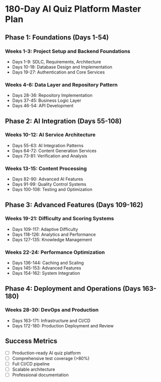 # 180-Day AI Quiz Platform Master Plan

## Phase 1: Foundations (Days 1-54)
### Weeks 1-3: Project Setup and Backend Foundations
- Days 1-9: SDLC, Requirements, Architecture
- Days 10-18: Database Design and Implementation  
- Days 19-27: Authentication and Core Services

### Weeks 4-6: Data Layer and Repository Pattern
- Days 28-36: Repository Implementation
- Days 37-45: Business Logic Layer
- Days 46-54: API Development

## Phase 2: AI Integration (Days 55-108)
### Weeks 10-12: AI Service Architecture
- Days 55-63: AI Integration Patterns
- Days 64-72: Content Generation Services
- Days 73-81: Verification and Analysis

### Weeks 13-15: Content Processing
- Days 82-90: Advanced AI Features
- Days 91-99: Quality Control Systems
- Days 100-108: Testing and Optimization

## Phase 3: Advanced Features (Days 109-162)
### Weeks 19-21: Difficulty and Scoring Systems
- Days 109-117: Adaptive Difficulty
- Days 118-126: Analytics and Performance
- Days 127-135: Knowledge Management

### Weeks 22-24: Performance Optimization
- Days 136-144: Caching and Scaling
- Days 145-153: Advanced Features
- Days 154-162: System Integration

## Phase 4: Deployment and Operations (Days 163-180)
### Weeks 28-30: DevOps and Production
- Days 163-171: Infrastructure and CI/CD
- Days 172-180: Production Deployment and Review

## Success Metrics
- [ ] Production-ready AI quiz platform
- [ ] Comprehensive test coverage (>80%)
- [ ] Full CI/CD pipeline
- [ ] Scalable architecture
- [ ] Professional documentation
